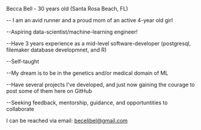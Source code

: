 Becca Bell - 30 years old (Santa Rosa Beach, FL)

-- I am an avid runner and a proud mom of an active 4-year old girl 

--Aspiring data-scientist/machine-learning engineer!

--Have 3 years experience as a mid-level software-developer (postgresql, filemaker database developmnet, and R)

--Self-taught 

--My dream is to be in the genetics and/or medical domain of ML

--Have several projects I've developed, and just now gaining the courage to post some of them here on GitHub

--Seeking feedback, mentorship, guidance, and opportuntities to collaborate

I can be reached via email: becelibel@gmail.com
